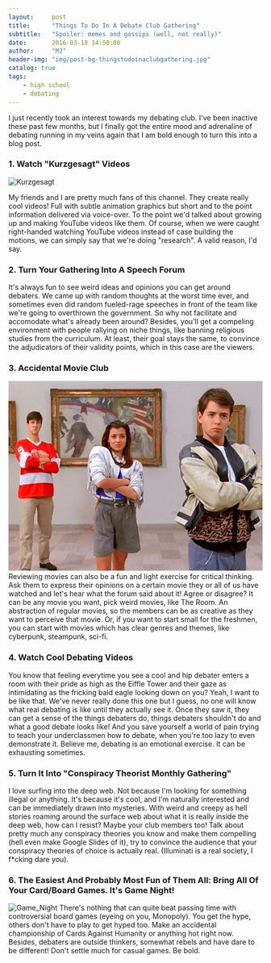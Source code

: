```yaml
---
layout:     post
title:      "Things To Do In A Debate Club Gathering"
subtitle:   "Spoiler: memes and gossips (well, not really)"
date:       2016-03-18 14:50:00
author:     "MJ"
header-img: "img/post-bg-thingstodoinaclubgathering.jpg"
catalog: true
tags:
    - high school
    - debating
---
```

I just recently took an interest towards my debating club. I've been inactive these past few months, but I finally got the entire mood and adrenaline of debating running in my veins again that I am bold enough to turn this into a blog post.

### 1. Watch "Kurzgesagt" Videos
![Kurzgesagt](https://i0.wp.com/naibuzz.com/wp-content/uploads/2016/03/Kurzgesagt-In-A-Nutshell.png "Kurzgesagt")

My friends and I are pretty much fans of this channel. They create really cool videos! Full with subtle animation graphics but short and to the point information delivered via voice-over. To the point we'd talked about growing up and making YouTube videos like them. Of course, when we were caught right-handed watching YouTube videos instead of case building the motions, we can simply say that we're doing "research". A valid reason, I'd say.

### 2. Turn Your Gathering Into A Speech Forum
It's always fun to see weird ideas and opinions you can get around debaters. We came up with random thoughts at the worst time ever, and sometimes even did random fueled-rage speeches in front of the team like we're going to overthrown the government. So why not facilitate and accomodate what's already been around? Besides, you'll get a compeling environment with people rallying on niche things, like banning religious studies from the curriculum. At least, their goal stays the same, to convince the adjudicators of their validity points, which in this case are the viewers.

### 3. Accidental Movie Club
![Ferris_Bueller's_Day_Off](/img/in-post/ferrisbueller.jpg "Ferris Bueller's Day Off")
Reviewing movies can also be a fun and light exercise for critical thinking. Ask them to express their opinions on a certain movie they or all of us have watched and let's hear what the forum said about it! Agree or disagree? It can be any movie you want, pick weird movies, like The Room. An abstraction of regular movies, so the members can be as creative as they want to perceive that movie. Or, if you want to start small for the freshmen, you can start with movies which has clear genres and themes, like cyberpunk, steampunk, sci-fi.

### 4. Watch Cool Debating Videos
You know that feeling everytime you see a cool and hip debater enters a room with their pride as high as the Eiffle Tower and their gaze as intimidating as the fricking bald eagle looking down on you? Yeah, I want to be like that. We've never really done this one but I guess, no one will know what real debating is like until they actually see it. Once they saw it, they can get a sense of the things debaters do, things debaters shouldn't do and what a good debate looks like! And you save yourself a world of pain trying to teach your underclassmen how to debate, when you're too lazy to even demonstrate it. Believe me, debating is an emotional exercise. It can be exhausting sometimes.

### 5. Turn It Into "Conspiracy Theorist Monthly Gathering"
I love surfing into the deep web. Not because I'm looking for something illegal or anything. It's because it's cool, and I'm naturally interested and can be immediately drawn into mysteries. With weird and creepy as hell stories roaming around the surface web about what it is really inside the deep web, how can I resist? Maybe your club members too! Talk about pretty much any conspiracy theories you know and make them compelling (hell even make Google Slides of it), try to convince the audience that your conspiracy theories of choice is actually real. (Illuminati is a real society, I f*cking dare you).

### 6. The Easiest And Probably Most Fun of Them All: Bring All Of Your Card/Board Games. It's Game Night!
![Game_Night](/img/in-post/board-game-night.jpg "Board Game")
There's nothing that can quite beat passing time with controversial board games (eyeing on you, Monopoly). You get the hype, others don't have to play to get hyped too. Make an accidental championship of Cards Against Humanity or anything hot right now. Besides, debaters are outside thinkers, somewhat rebels and have dare to be different! Don't settle much for casual games. Be bold.